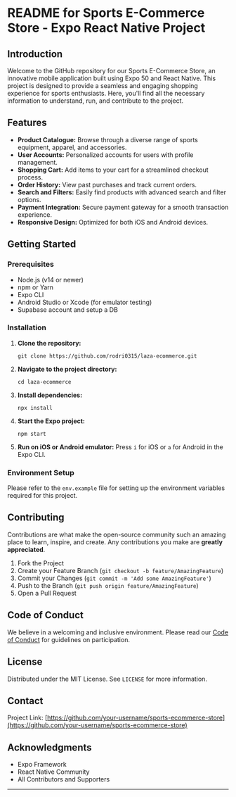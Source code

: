 # README for Sports E-Commerce Store - Expo React Native Project

## Introduction

Welcome to the GitHub repository for our Sports E-Commerce Store, an innovative mobile application built using Expo 50 and React Native. This project is designed to provide a seamless and engaging shopping experience for sports enthusiasts. Here, you'll find all the necessary information to understand, run, and contribute to the project.

## Features

- **Product Catalogue:** Browse through a diverse range of sports equipment, apparel, and accessories.
- **User Accounts:** Personalized accounts for users with profile management.
- **Shopping Cart:** Add items to your cart for a streamlined checkout process.
- **Order History:** View past purchases and track current orders.
- **Search and Filters:** Easily find products with advanced search and filter options.
- **Payment Integration:** Secure payment gateway for a smooth transaction experience.
- **Responsive Design:** Optimized for both iOS and Android devices.

## Getting Started

### Prerequisites

- Node.js (v14 or newer)
- npm or Yarn
- Expo CLI
- Android Studio or Xcode (for emulator testing)
- Supabase account and setup a DB

### Installation

1. **Clone the repository:**
   ```
   git clone https://github.com/rodri0315/laza-ecommerce.git
   ```

2. **Navigate to the project directory:**
   ```
   cd laza-ecommerce
   ```

3. **Install dependencies:**
   ```
   npx install
   ```

4. **Start the Expo project:**
   ```
   npm start
   ```

5. **Run on iOS or Android emulator:**
   Press `i` for iOS or `a` for Android in the Expo CLI.

### Environment Setup

Please refer to the `env.example` file for setting up the environment variables required for this project.

## Contributing

Contributions are what make the open-source community such an amazing place to learn, inspire, and create. Any contributions you make are **greatly appreciated**.

1. Fork the Project
2. Create your Feature Branch (`git checkout -b feature/AmazingFeature`)
3. Commit your Changes (`git commit -m 'Add some AmazingFeature'`)
4. Push to the Branch (`git push origin feature/AmazingFeature`)
5. Open a Pull Request

## Code of Conduct

We believe in a welcoming and inclusive environment. Please read our [Code of Conduct](CODE_OF_CONDUCT.md) for guidelines on participation.

## License

Distributed under the MIT License. See `LICENSE` for more information.

## Contact

Project Link: [https://github.com/your-username/sports-ecommerce-store](https://github.com/your-username/sports-ecommerce-store)

## Acknowledgments

- Expo Framework
- React Native Community
- All Contributors and Supporters

---